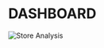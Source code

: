 # DASHBOARD
![Store Analysis](https://github.com/chaitanya31khare/Sales-Analytics/assets/169323748/861d470a-15ea-4642-9618-30a090efe58c)
